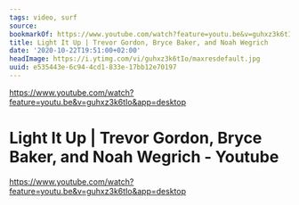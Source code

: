 ```yaml
---
tags: video, surf
source:
bookmarkOf: https://www.youtube.com/watch?feature=youtu.be&v=guhxz3k6tIo&app=desktop
title: Light It Up | Trevor Gordon, Bryce Baker, and Noah Wegrich
date: '2020-10-22T19:51:00+02:00'
headImage: https://i.ytimg.com/vi/guhxz3k6tIo/maxresdefault.jpg
uuid: e535443e-6c94-4cd1-833e-17bb12e70197
---
```


https://www.youtube.com/watch?feature=youtu.be&v=guhxz3k6tIo&app=desktop

# Light It Up | Trevor Gordon, Bryce Baker, and Noah Wegrich - Youtube
https://www.youtube.com/watch?feature=youtu.be&v=guhxz3k6tIo&app=desktop
